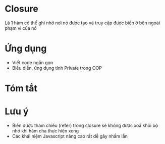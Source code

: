 # Closure
Là 1 hàm có thể ghi nhớ nơi nó được tạo và truy cập được biến ở bên ngoài phạm vi của nó

# Ứng dụng
- Viết code ngắn gọn
- Biểu diễn, ứng dụng tính Private trong OOP

# Tóm tắt

# Lưu ý
- Biến được tham chiếu (refer) trong closure sẽ không được xoá khỏi bộ nhớ khi hàm cha thực hiện xong
- Các khái niệm Javascript nâng cao rất dễ gây nhầm lẫn